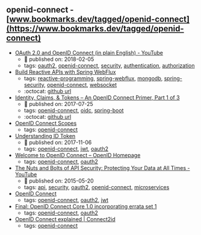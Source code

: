 openid-connect - [www.bookmarks.dev/tagged/openid-connect](https://www.bookmarks.dev/tagged/openid-connect)
---
* [OAuth 2.0 and OpenID Connect (in plain English) - YouTube](https://www.youtube.com/watch?v=996OiexHze0)
    * :calendar: published on: 2018-02-05
    * tags: [oauth2](../tagged/oauth2.md), [openid-connect](../tagged/openid-connect.md), [security](../tagged/security.md), [authentication](../tagged/authentication.md), [authorization](../tagged/authorization.md)
* [Build Reactive APIs with Spring WebFlux](https://developer.okta.com/blog/2018/09/24/reactive-apis-with-spring-webflux#secure-your-spring-webflux-reactive-api-with-oidc)
    * tags: [reactive-programming](../tagged/reactive-programming.md), [spring-webflux](../tagged/spring-webflux.md), [mongodb](../tagged/mongodb.md), [spring-security](../tagged/spring-security.md), [openid-connect](../tagged/openid-connect.md), [websocket](../tagged/websocket.md)
    * :octocat: [github url](https://github.com/oktadeveloper/okta-spring-webflux-react-example)
* [Identity, Claims, & Tokens – An OpenID Connect Primer, Part 1 of 3](https://developer.okta.com/blog/2017/07/25/oidc-primer-part-1)
    * :calendar: published on: 2017-07-25
    * tags: [openid-connect](../tagged/openid-connect.md), [oidc](../tagged/oidc.md), [spring-boot](../tagged/spring-boot.md)
    * :octocat: [github url](https://github.com/oktadeveloper/okta-oidc-flows-example)
* [OpenID Connect Scopes](https://auth0.com/docs/scopes/current/oidc-scopes)
    * tags: [openid-connect](../tagged/openid-connect.md)
* [Understanding ID Token](https://medium.com/@darutk/understanding-id-token-5f83f50fa02e)
    * :calendar: published on: 2017-11-06
    * tags: [openid-connect](../tagged/openid-connect.md), [jwt](../tagged/jwt.md), [oauth2](../tagged/oauth2.md)
* [Welcome to OpenID Connect – OpenID Homepage](https://openid.net/connect/)
    * tags: [openid-connect](../tagged/openid-connect.md), [oauth2](../tagged/oauth2.md)
* [The Nuts and Bolts of API Security: Protecting Your Data at All Times - YouTube](https://www.youtube.com/watch?v=tj03NRM6SP8)
    * :calendar: published on: 2015-05-20
    * tags: [api](../tagged/api.md), [security](../tagged/security.md), [oauth2](../tagged/oauth2.md), [openid-connect](../tagged/openid-connect.md), [microservices](../tagged/microservices.md)
* [OpenID Connect](https://auth0.com/docs/protocols/oidc)
    * tags: [openid-connect](../tagged/openid-connect.md), [oauth2](../tagged/oauth2.md), [jwt](../tagged/jwt.md)
* [Final: OpenID Connect Core 1.0 incorporating errata set 1](https://openid.net/specs/openid-connect-core-1_0.html)
    * tags: [openid-connect](../tagged/openid-connect.md), [oauth2](../tagged/oauth2.md)
* [OpenID Connect explained | Connect2id](https://connect2id.com/learn/openid-connect)
    * tags: [openid-connect](../tagged/openid-connect.md)
